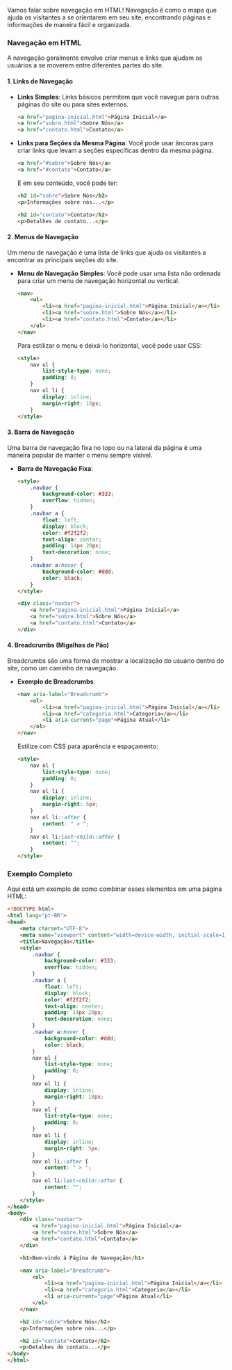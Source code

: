 Vamos falar sobre navegação em HTML! Navegação é como o mapa que ajuda os visitantes a se orientarem em seu site, encontrando páginas e informações de maneira fácil e organizada.

### Navegação em HTML

A navegação geralmente envolve criar menus e links que ajudam os usuários a se moverem entre diferentes partes do site.

#### **1. Links de Navegação**

- **Links Simples**:
  Links básicos permitem que você navegue para outras páginas do site ou para sites externos.
  ```html
  <a href="pagina-inicial.html">Página Inicial</a>
  <a href="sobre.html">Sobre Nós</a>
  <a href="contato.html">Contato</a>
  ```

- **Links para Seções da Mesma Página**:
  Você pode usar âncoras para criar links que levam a seções específicas dentro da mesma página.
  ```html
  <a href="#sobre">Sobre Nós</a>
  <a href="#contato">Contato</a>
  ```

  E em seu conteúdo, você pode ter:
  ```html
  <h2 id="sobre">Sobre Nós</h2>
  <p>Informações sobre nós...</p>

  <h2 id="contato">Contato</h2>
  <p>Detalhes de contato...</p>
  ```

#### **2. Menus de Navegação**

Um menu de navegação é uma lista de links que ajuda os visitantes a encontrar as principais seções do site.

- **Menu de Navegação Simples**:
  Você pode usar uma lista não ordenada para criar um menu de navegação horizontal ou vertical.
  ```html
  <nav>
      <ul>
          <li><a href="pagina-inicial.html">Página Inicial</a></li>
          <li><a href="sobre.html">Sobre Nós</a></li>
          <li><a href="contato.html">Contato</a></li>
      </ul>
  </nav>
  ```

  Para estilizar o menu e deixá-lo horizontal, você pode usar CSS:
  ```html
  <style>
      nav ul {
          list-style-type: none;
          padding: 0;
      }
      nav ul li {
          display: inline;
          margin-right: 10px;
      }
  </style>
  ```

#### **3. Barra de Navegação**

Uma barra de navegação fixa no topo ou na lateral da página é uma maneira popular de manter o menu sempre visível.

- **Barra de Navegação Fixa**:
  ```html
  <style>
      .navbar {
          background-color: #333;
          overflow: hidden;
      }
      .navbar a {
          float: left;
          display: block;
          color: #f2f2f2;
          text-align: center;
          padding: 14px 20px;
          text-decoration: none;
      }
      .navbar a:hover {
          background-color: #ddd;
          color: black;
      }
  </style>

  <div class="navbar">
      <a href="pagina-inicial.html">Página Inicial</a>
      <a href="sobre.html">Sobre Nós</a>
      <a href="contato.html">Contato</a>
  </div>
  ```

#### **4. Breadcrumbs (Migalhas de Pão)**

Breadcrumbs são uma forma de mostrar a localização do usuário dentro do site, como um caminho de navegação.

- **Exemplo de Breadcrumbs**:
  ```html
  <nav aria-label="Breadcrumb">
      <ol>
          <li><a href="pagina-inicial.html">Página Inicial</a></li>
          <li><a href="categoria.html">Categoria</a></li>
          <li aria-current="page">Página Atual</li>
      </ol>
  </nav>
  ```

  Estilize com CSS para aparência e espaçamento:
  ```html
  <style>
      nav ol {
          list-style-type: none;
          padding: 0;
      }
      nav ol li {
          display: inline;
          margin-right: 5px;
      }
      nav ol li::after {
          content: " > ";
      }
      nav ol li:last-child::after {
          content: "";
      }
  </style>
  ```

### Exemplo Completo

Aqui está um exemplo de como combinar esses elementos em uma página HTML:

```html
<!DOCTYPE html>
<html lang="pt-BR">
<head>
    <meta charset="UTF-8">
    <meta name="viewport" content="width=device-width, initial-scale=1.0">
    <title>Navegação</title>
    <style>
        .navbar {
            background-color: #333;
            overflow: hidden;
        }
        .navbar a {
            float: left;
            display: block;
            color: #f2f2f2;
            text-align: center;
            padding: 14px 20px;
            text-decoration: none;
        }
        .navbar a:hover {
            background-color: #ddd;
            color: black;
        }
        nav ul {
            list-style-type: none;
            padding: 0;
        }
        nav ul li {
            display: inline;
            margin-right: 10px;
        }
        nav ol {
            list-style-type: none;
            padding: 0;
        }
        nav ol li {
            display: inline;
            margin-right: 5px;
        }
        nav ol li::after {
            content: " > ";
        }
        nav ol li:last-child::after {
            content: "";
        }
    </style>
</head>
<body>
    <div class="navbar">
        <a href="pagina-inicial.html">Página Inicial</a>
        <a href="sobre.html">Sobre Nós</a>
        <a href="contato.html">Contato</a>
    </div>

    <h1>Bem-vindo à Página de Navegação</h1>

    <nav aria-label="Breadcrumb">
        <ol>
            <li><a href="pagina-inicial.html">Página Inicial</a></li>
            <li><a href="categoria.html">Categoria</a></li>
            <li aria-current="page">Página Atual</li>
        </ol>
    </nav>

    <h2 id="sobre">Sobre Nós</h2>
    <p>Informações sobre nós...</p>

    <h2 id="contato">Contato</h2>
    <p>Detalhes de contato...</p>
</body>
</html>
```